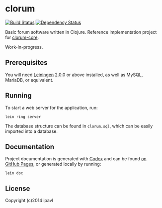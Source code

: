 # clorum
[![Build Status](https://travis-ci.org/ipavl/clorum.svg?branch=master)](https://travis-ci.org/ipavl/clorum)
[![Dependency Status](https://www.versioneye.com/user/projects/547a9c29b22f9096bb0000e6//badge.svg?style=flat)](https://www.versioneye.com/user/projects/547a9c29b22f9096bb0000e6/)

Basic forum software written in Clojure. Reference implementation project for [clorum-core](https://github.com/ipavl/clorum-core).

Work-in-progress.

## Prerequisites

You will need [Leiningen][] 2.0.0 or above installed, as well as MySQL, MariaDB, or equivalent.

[leiningen]: https://github.com/technomancy/leiningen

## Running

To start a web server for the application, run:

    lein ring server

The database structure can be found in `clorum.sql`, which can be easily imported into a database.

## Documentation

Project documentation is generated with [Codox][] and can be found
[on GitHub Pages](https://ipavl.github.io/clorum/doc/), or generated locally by running:

    lein doc

[codox]: https://github.com/weavejester/codox

## License

Copyright (c)2014 ipavl
